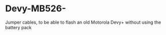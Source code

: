# Devy-MB526-
Jumper cables, to be able to flash an old Motorola Devy+ without using the battery pack
